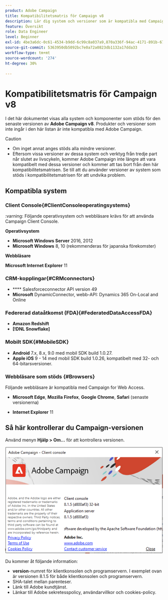 ```yaml
---
product: Adobe Campaign
title: Kompatibilitetsmatris för Campaign v8
description: Lär dig system och versioner som är kompatibla med Campaign v8
feature: Översikt
role: Data Engineer
level: Beginner
exl-id: 4be3a6dc-0c61-4534-b9dd-6c99c8a037a9,870a336f-94ac-4171-891b-67614feef6ef,bebdd930-c7f6-4629-a489-3c704b33f058,d493e613-eb61-43b1-9c6d-1bd881af0734
source-git-commit: 5363950db5092bc7e0a72a0823db1132a17dda33
workflow-type: tm+mt
source-wordcount: '274'
ht-degree: 30%

---
```


# Kompatibilitetsmatris för Campaign v8

I det här dokumentet visas alla system och komponenter som stöds för den senaste versionen av **Adobe Campaign v8**. Produkter och versioner som inte ingår i den här listan är inte kompatibla med Adobe Campaign.

>[!CAUTION]
>
>* Om inget annat anges stöds alla mindre versioner.
>* Eftersom vissa versioner av dessa system och verktyg från tredje part når slutet av livscykeln, kommer Adobe Campaign inte längre att vara kompatibelt med dessa versioner och kommer att tas bort från den här kompatibilitetsmatrisen. Se till att du använder versioner av system som stöds i kompatibilitetsmatrisen för att undvika problem.


## Kompatibla system

### Client Console{#ClientConsoleoperatingsystems}

:varning: Följande operativsystem och webbläsare krävs för att använda Campaign Client Console.

**Operativsystem**

* **Microsoft Windows Server**  2016, 2012
* **Microsoft Windows** 8, 10 (rekommenderas för japanska förekomster)

**Webbläsare**

**Microsoft Internet Explorer** 11

### CRM-kopplingar{#CRMconnectors}

* **** Salesforceconnector API version 49
* **Microsoft** DynamicConnector, webb-API: Dynamics 365 On-Local and Online

### Federerad dataåtkomst (FDA){#FederatedDataAccessFDA}

* **Amazon Redshift**
* **[!DNL Snowflake]**

### Mobilt SDK{#MobileSDK}

* **Android** 7.x, 8.x, 9.0 med mobil SDK build 1.0.27.
* **Apple iOS** 9 - 14 med mobil SDK build 1.0.26, kompatibelt med 32- och 64-bitarsversioner.

### Webbläsare som stöds {#Browsers}

Följande webbläsare är kompatibla med Campaign for Web Access.

* **Microsoft Edge**,  **Mozilla Firefox**,  **Google Chrome**,  **Safari**  (senaste versionerna)

* **Internet Explorer** 11

## Så här kontrollerar du Campaign-versionen

Använd menyn **Hjälp > Om...** för att kontrollera versionen.

![](assets/ac-version.png)

Du kommer åt följande information:

* **version**-numret för klientkonsolen och programservern. I exemplet ovan är versionen 8.1.5 för både klientkonsolen och programservern.
* SHA-talet mellan parenteser.
* Länk till Adobe kundtjänst.
* Länkar till Adobe sekretesspolicy, användarvillkor och cookies-policy.
